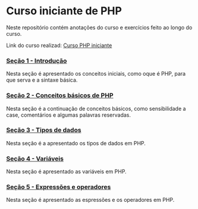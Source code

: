 # Curso iniciante de PHP

Neste repositório contém anotações do curso e exercícios feito ao longo do curso. 

Link do curso realizad: [Curso PHP iniciante](https://www.udemy.com/course/php-do-zero-a-maestria-com-projetos-incriveis/)

### [Seção 1 - Introdução](./secao_01/)

Nesta seção é apresentado os conceitos iniciais, como oque é PHP, para que serva e a sintaxe básica. 

### [Seção 2 - Conceitos básicos de PHP](./secao_02/)

Nesta seção é a continuação de conceitos básicos, como sensibilidade a case, comentários e algumas palavras reservadas. 


### [Seção 3 - Tipos de dados](./secao_03/)

Nesta seção é a apresentado os tipos de dados em PHP. 


### [Seção 4 - Variáveis](./secao_04/)

Nesta seção é apresentado as variáveis em PHP. 

### [Seção 5 - Expressões e operadores](./secao_05/)

Nesta seção é apresentado as espressões e os operadores em PHP.
